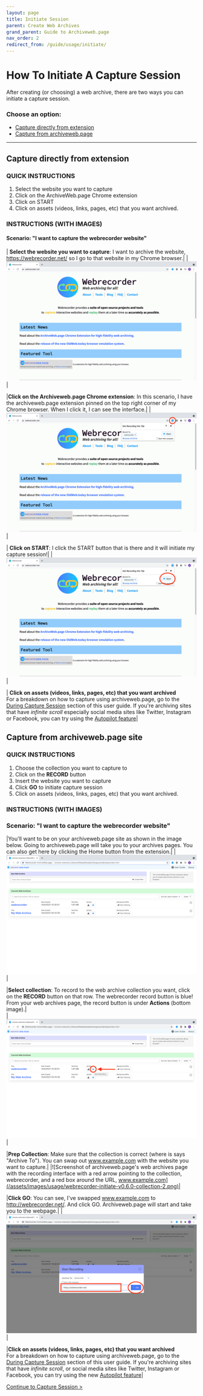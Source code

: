 ```yaml
---
layout: page
title: Initiate Session
parent: Create Web Archives
grand_parent: Guide to Archiveweb.page
nav_order: 2
redirect_from: /guide/usage/initiate/
---
```


# How To Initiate A Capture Session

After creating (or choosing) a web archive, there are two ways you can initiate a capture session. 
### Choose an option:
* [Capture directly from extension](#from_page)
* [Capture from archiveweb.page](#from_collection)

<hr>

## <a id="from_page"> Capture directly from extension </a>
### QUICK INSTRUCTIONS

1. Select the website you want to capture
2. Click on the ArchiveWeb.page Chrome extension
3. Click on START
4. Click on assets (videos, links, pages, etc) that you want archived.
 

### INSTRUCTIONS (WITH IMAGES)

#### Scenario: "I want to capture the webrecorder website"

| <b>Select the website you want to capture</b>: I want to archive the website, <a href="https://webrecorder.net/">https://webrecorder.net/</a> so I go to that website in my Chrome browser.| 
|![Screenshot of the webrecorder website](/assets/images/usage/webrecorder-initiate-v0.6.0-webpage.png)|

|<b>Click on the Archiveweb.page Chrome extension</b>: In this scenario, I have the archiveweb.page extension pinned on the top right corner of my Chrome browser. When I click it, I can see the interface.|
|![Screenshot of the webrecorder website with the archiveweb.page icon circled red](/assets/images/usage/webrecorder-initiate-v0.6.0-webpage-1.png)|

| <b>Click on START</b>: I click the START button that is there and it will initiate my capture session!|
|![Screenshot of the webrecorder website with the start button circled red](/assets/images/usage/webrecorder-initiate-v0.6.0-webpage-2.png)|

| <b>Click on assets (videos, links, pages, etc) that you want archived </b><br>
For a breakdown on how to capture using archiveweb.page, go to the [During Capture Session](./capture) section of this user guide. If you're archiving sites that have <i>infinite scroll</i> especially social media sites like Twitter, Instagram or Facebook, you can try using the [Autopilot feature](/guide/features/autopilot.md)|


## <a id="from_collection"> Capture from archiveweb.page site </a>
### QUICK INSTRUCTIONS
1. Choose the collection you want to capture to 
2. Click on the <b>RECORD</b> button
3. Insert the website you want to capture
4. Click <b>GO</b> to initiate capture session
5. Click on assets (videos, links, pages, etc) that you want archived. 

### INSTRUCTIONS (WITH IMAGES)

### Scenario: "I want to capture the webrecorder website"

|You'll want to be on your archiveweb.page site as shown in the image below. Going to archiveweb.page will take you to your archives pages. You can also get here by clicking the Home button from the extension.|
|![Screenshot of archiveweb.page's web archives page](/assets/images/usage/webrecorder-initiate-v0.6.0-collection.png)|


|<b>Select collection</b>: To record to the web archive collection you want, click on the <b>RECORD</b> button on that row. The webrecorder record button is blue! From your web archives page, the record button is under <b>Actions</b> (bottom image).|   
|![Screenshot of archiveweb.page's web archives page with a red circle and arrow pointing to the blue record button](/assets/images/usage/webrecorder-initiate-v0.6.0-collection-1.png)|


|<b>Prep Collection</b>: Make sure that the collection is correct (where is says "Archive To"). You can swap out www.example.com with the website you want to capture.|
|![Screenshot of archiveweb.page's web archives page with the recording interface with a red arrow pointing to the collection, webrecorder, and a red box around the URL, www.example.com](/assets/images/usage/webrecorder-initiate-v0.6.0-collection-2.png)|

|<b>Click GO</b>: You can see, I've swapped www.example.com to http://webrecorder.net/. And click GO. Archiveweb.page will start and take you to the webpage.|
|![Screenshot of archiveweb.page's web archives page with the recording interface showing the collection, webrecorder, the URL http://webrecorder.net, and the GO button highlighted in blue,](/assets/images/usage/webrecorder-initiate-v0.6.0-collection-3.png)|

|<b>Click on assets (videos, links, pages, etc) that you want archived </b> <br>
For a breakdown on how to capture using archiveweb.page, go to the [During Capture Session](/guide/usage/capture) section of this user guide. If you're archiving sites that have <i>infinite scroll</i>, or social media sites like Twitter, Instagram or Facebook, you can try using the new [Autopilot feature](/guide/features/autopilot)|

[Continue to Capture Session >](/guide/usage/capture)
